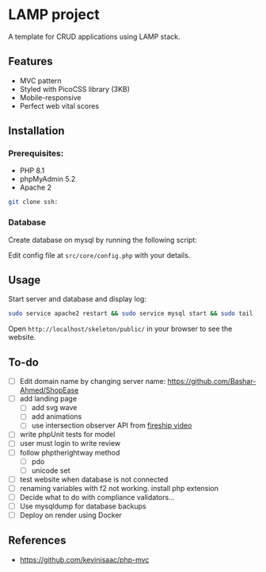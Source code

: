 # LAMP project

A template for CRUD applications using LAMP stack.

## Features
- MVC pattern
- Styled with PicoCSS library (3KB)
- Mobile-responsive
- Perfect web vital scores

## Installation
### Prerequisites:
- PHP 8.1
- phpMyAdmin 5.2 
- Apache 2
```bash
git clone ssh:
```

### Database
Create database on mysql by running the following script:

Edit config file at `src/core/config.php` with your details.
## Usage
Start server and database and display log:
```bash
sudo service apache2 restart && sudo service mysql start && sudo tail -f /var/log/apache2/error.log
```

Open `http://localhost/skeleton/public/` in your browser to see the website.

## To-do
- [ ] Edit domain name by changing server name: https://github.com/Bashar-Ahmed/ShopEase
- [ ] add landing page
  - [ ] add svg wave
  - [ ] add animations
  - [ ] use intersection observer API from [fireship video](https://youtu.be/T33NN_pPeNI?si=qmortFFiXdDzlF0e)
- [ ] write phpUnit tests for model
- [ ] user must login to write review
- [ ] follow phptherightway method
  - [ ] pdo
  - [ ] unicode set
- [ ] test website when database is not connected
- [ ] renaming variables with f2 not working. install php extension
- [ ] Decide what to do with compliance validators...
- [ ] Use mysqldump for database backups
- [ ] Deploy on render using Docker

## References
- https://github.com/kevinisaac/php-mvc